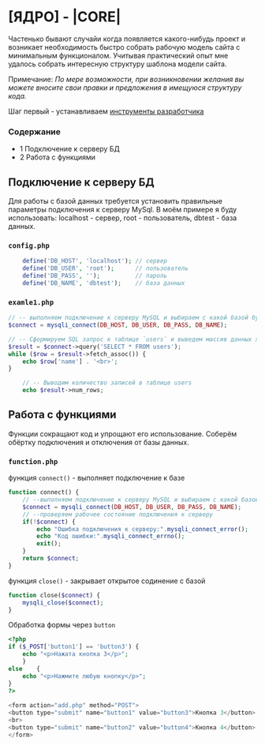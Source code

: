 # [ЯДРО] - |CORE|

Частенько бывают случайи когда появляется какого-нибудь проект и возникает необходимость быстро собрать рабочую модель сайта с минимальным функционалом. Учитывая практический опыт мне удалось собрать интересную структуру шаблона модели сайта. 

Примечание: <i>По мере возможности, при возникновении желания вы можете вносите свои правки и предложения в имещуюся структуру кода. </i>

Шаг первый - устанавливаем [инструменты разработчика][childrentoday]

[childrentoday]: https://github.com/childrentoday/registration/blob/master/install/MyTools.md


### Содержание 
* 1 Подключение к серверу БД
* 2 Работа с функциями

## Подключение к серверу БД

Для работы с базой данных требуется установить правильные параметры подключения к серверу MySql. 
В моём примере я буду использовать: localhost - сервер, root - пользователь, dbtest - база данных.

### `config.php`


```php
    define('DB_HOST', 'localhost'); // сервер
    define('DB_USER', 'root');      // пользователь
    define('DB_PASS', '');          // пароль
    define('DB_NAME', 'dbtest');    // база данных
```

### `examle1.php`

```php
// -- выполняем подключение к серверу MySQL и выбираем с какой базой будем работать
$connect = mysqli_connect(DB_HOST, DB_USER, DB_PASS, DB_NAME);
```

```php
// -- Сформируем SQL запрос к таблице `users` и выведем массив данных хранящися в поле `name` :
$result = $connect->query('SELECT * FROM users');
while ($row = $result->fetch_assoc()) {
	echo $row['name'] . '<br>';
}
```

```php
    // -- Выводим количество записей в таблице users
    echo $result->num_rows;
```

## Работа с функциями


Функции сокращают код и упрощают его использование.
Соберём обёртку подключения и отключения от базы данных. 

### `function.php`


функция `connect()` - выполняет подключение к базе

```php
function connect() {
    // --выполняем подключение к серверу MySQL и выбираем с какой базой будем работать
    $connect = mysqli_connect(DB_HOST, DB_USER, DB_PASS, DB_NAME);
    // --проверяем рабочее состояние подключения к серверу
    if(!$connect) {
        echo "Ошибка подключения к серверу:".mysqli_connect_error();
        echo "Код ошибки:".mysqli_connect_errno();
        exit();
    }
    return $connect;
}
```


функция `close()` - закрывает открытое содинение с базой

```php
function close($connect) {
    mysqli_close($connect);
}

```

Обработка формы через `button` 
```php
<?php
if ($_POST['button1'] == 'button3') {
    echo "<p>Нажата кнопка 3</p>";
    }
else    {
    echo "<p>Нажмите любую кнопку</p>";
}
?>
 
<form action="add.php" method="POST">
<button type="submit" name="button1" value="button3">Кнопка 3</button>
<br>
<button type="submit" name="button2" value="button4">Кнопка 4</button>
</form>
```



